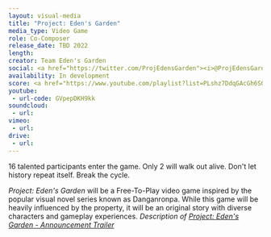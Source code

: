 ```yaml
---
layout: visual-media
title: "Project: Eden's Garden"
media_type: Video Game
role: Co-Composer
release_date: TBD 2022
length:
creator: Team Eden's Garden
social: <a href="https://twitter.com/ProjEdensGarden"><i>@ProjEdensGarden</i></a>
availability: In development
score: <a href="https://www.youtube.com/playlist?list=PLshz7DdqGAcGh6SQwGSS9gHm-xG5ynXkm"><i>Available Here</i></a>
youtube:
 - url-code: GVpepDKH9kk
soundcloud: 
 - url:
vimeo:
 - url:
drive:
 - url:
---
```


<span class="teaser">16 talented participants enter the game. Only 2 will walk out alive. Don't let history repeat itself. Break the cycle.

_Project: Eden's Garden_ will be a Free-To-Play video game inspired by the popular visual novel series known as Danganronpa. While this game will be heavily influenced by the property, it will be an original story with diverse characters and gameplay experiences.</span>
<cite>Description of <a href="https://www.youtube.com/watch?v=GVpepDKH9kk"><i>Project: Eden's Garden - Announcement Trailer</i></a></cite>
